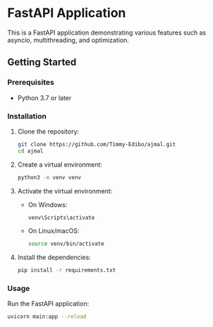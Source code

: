 # FastAPI Application

This is a FastAPI application demonstrating various features such as asyncio, multithreading, and optimization.

## Getting Started

### Prerequisites

- Python 3.7 or later

### Installation

1. Clone the repository:

    ```bash
    git clone https://github.com/Timmy-Edibo/ajmal.git
    cd ajmal
    ```

2. Create a virtual environment:

    ```bash
    python3 -m venv venv
    ```

3. Activate the virtual environment:

    - On Windows:

        ```bash
        venv\Scripts\activate
        ```

    - On Linux/macOS:

        ```bash
        source venv/bin/activate
        ```

4. Install the dependencies:

    ```bash
    pip install -r requirements.txt
    ```

### Usage

Run the FastAPI application:

```bash
uvicorn main:app --reload
